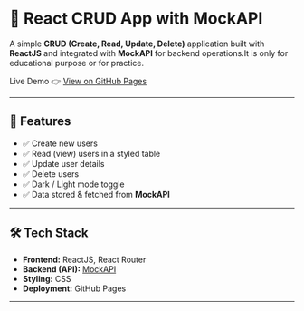 # 📌 React CRUD App with MockAPI  

A simple **CRUD (Create, Read, Update, Delete)** application built with **ReactJS** and integrated with **MockAPI** for backend operations.It is only for educational purpose or for practice.  

Live Demo 👉 [View on GitHub Pages](https://your-username.github.io/crud-react-app)  

---

## 🚀 Features
- ✅ Create new users  
- ✅ Read (view) users in a styled table  
- ✅ Update user details  
- ✅ Delete users  
- ✅ Dark / Light mode toggle  
- ✅ Data stored & fetched from **MockAPI**  

---

## 🛠️ Tech Stack
- **Frontend:** ReactJS, React Router  
- **Backend (API):** [MockAPI](https://mockapi.io/)  
- **Styling:** CSS  
- **Deployment:** GitHub Pages  

---


